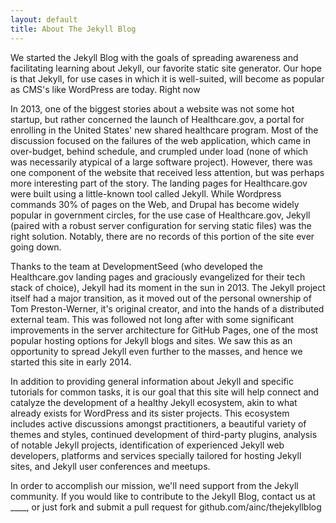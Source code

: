 ```yaml
---
layout: default
title: About The Jekyll Blog
---
```


We started the Jekyll Blog with the goals of spreading awareness and facilitating learning about Jekyll, our favorite static site generator. Our hope is that Jekyll, for use cases in which it is well-suited, will become as popular as CMS's like WordPress are today. Right now

In 2013, one of the biggest stories about a website was not some hot startup, but rather concerned the launch of Healthcare.gov, a portal for enrolling in the United States' new shared healthcare program. Most of the discussion focused on the failures of the web application, which came in over-budget, behind schedule, and crumpled under load (none of which was necessarily atypical of a large software project). However, there was one component of the website that received less attention, but was perhaps more interesting part of the story. The landing pages for Healthcare.gov were built using a little-known tool called Jekyll. While Wordpress commands 30% of pages on the Web, and Drupal has become widely popular in government circles, for the use case of Healthcare.gov, Jekyll (paired with a robust server configuration for serving static files) was the right solution. Notably, there are no records of this portion of the site ever going down.

Thanks to the team at DevelopmentSeed (who developed the Healthcare.gov landing pages and graciously evangelized for their tech stack of choice), Jekyll had its moment in the sun in 2013. The Jekyll project itself had a major transition, as it moved out of the personal ownership of Tom Preston-Werner, it's original creator, and into the hands of a distributed external team. This was followed not long after with some significant improvements in the server architecture for GitHub Pages, one of the most popular hosting options for Jekyll blogs and sites. We saw this as an opportunity to spread Jekyll even further to the masses, and hence we started this site in early 2014.

In addition to providing general information about Jekyll and specific tutorials for common tasks, it is our goal that this site will help connect and catalyze the development of a healthy Jekyll ecosystem, akin to what already exists for WordPress and its sister projects. This ecosystem includes active discussions amongst practitioners, a beautiful variety of themes and styles, continued development of third-party plugins, analysis of notable Jekyll projects, identification of experienced Jekyll web developers, platforms and services specially tailored for hosting Jekyll sites, and Jekyll user conferences and meetups.

In order to accomplish our mission, we'll need support from the Jekyll community. If you would like to contribute to the Jekyll Blog, contact us at ____, or just fork and submit a pull request for github.com/ainc/thejekyllblog